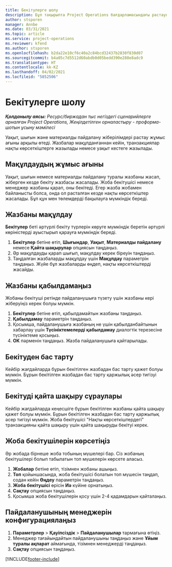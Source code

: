 ```yaml
---
title: Бекітулерге шолу
description: Бұл тақырыпта Project Operations бағдарламасындағы растаулармен жұмыс істеу туралы ақпарат берілген.
author: stsporen
manager: Annbe
ms.date: 03/31/2021
ms.topic: article
ms.service: project-operations
ms.reviewer: kfend
ms.author: stsporen
ms.openlocfilehash: b2da22e10cf6c40a2c84bcd32437b2830f830d07
ms.sourcegitcommit: b4a05c7d5512d60abdb0d05bedd390e288e8adc9
ms.translationtype: HT
ms.contentlocale: kk-KZ
ms.lasthandoff: 04/02/2021
ms.locfileid: "5852506"
---
```

# <a name="approvals-overview"></a>Бекітулерге шолу

_**Қолданылу аясы:** Ресурс/биржадан тыс негіздегі сценарийлерге арналған Project Operations, Жеңілдетілген орналастыру - проформа-шотын ұсыну мәмілесі_

Уақыт, шығын және материалды пайдалану жіберілімдері растау жұмыс ағыны арқылы өтеді. Жазбалар мақұлданғаннан кейін, транзакциялар нақты көрсеткіштерге жазылады немесе уақыт кестеге жазылады.

## <a name="approvals-workflow"></a>Мақұлдаудың жұмыс ағыны
Уақыт, шығын немесе материалды пайдалану туралы жазбаны жасап, жіберген кезде бекіту жазбасы жасалады. Жоба бекітушісі немесе менеджер жазбаны қарап, оны бекітеді. Егер жазба жобамен байланысты болса, онда ол расталған кезде нақты көрсеткіштер жасалады. Бұл құн мен төлемдерді бақылауға мүмкіндік береді.

## <a name="approve-an-entry"></a>Жазбаны мақұлдау
**Бекітулер** беті әртүрлі бекіту түрлерін көруге мүмкіндік беретін әртүрлі көріністерді ауыстырып қарауға мүмкіндік береді.
  
1. **Бекітулер** бетіне өтіп, **Шығындар**, **Уақыт**, **Материалды пайдалану** немесе **Қайта шақырулар** опциясын таңдаңыз.
2. Әр мақұлдауды қарап шығып, мақұлдау керек біреуін таңдаңыз.
3. Таңдалған жазбаларды мақұлдау үшін **Мақұлдау** параметрін таңдаңыз.
Жүйе бұл жазбаларды өңдеп, нақты көрсеткіштерді жасайды.

## <a name="reject-an-entry"></a>Жазбаны қабылдамаңыз
Жобаны бекітуші ретінде пайдаланушыға түзету үшін жазбаны кері жіберуіңіз керек болуы мүмкін.
  
1. **Бекітулер** бетіне өтіп, қабылдамайтын жазбаны таңдаңыз. 
2. **Қабылдамау** параметрін таңдаңыз.
3. Қосымша, пайдаланушыға жазбаның не үшін қабылданбайтынын хабарлау үшін **Түсініктемелерді қабылдамау** диалогтік терезесіне түсініктеме қосыңыз.
4. **OK** пәрменін таңдаңыз. Жазба пайдаланушыға қайтарылады.
  
## <a name="cancel-approval"></a>Бекітуден бас тарту
Кейбір жағдайларда бұрын бекітілген жазбадан бас тарту қажет болуы мүмкін. Бұрын бекітілген жазбадан бас тарту қаржылық әсер тигізуі мүмкін. 

## <a name="approving-recall-requests"></a>Бекітуді қайта шақыру сұраулары
Кейбір жағдайларда кеңесшіге бұрын бекітілген жазбаны қайта шақыру қажет болуы мүмкін. Бұрын бекітілген жазбадан бас тарту қаржылық әсер тигізуі мүмкін. Жоба бекітушісі "Нақты көрсеткіштердегі" транзакцияны қайта шақыру үшін қайта шақыруды бекітуі керек.

## <a name="specify-project-approvers"></a>Жоба бекітушілерін көрсетіңіз
Әр жобада бірнеше жоба тобының мүшелері бар. Сіз жобаның бекітушілері болып табылатын топ мүшелерін көрсете аласыз.

1. **Жобалар** бетіне өтіп, тізімнен жобаны ашыңыз.
2. **Топ** қойыншасында, жоба бекітушісі болатын топ мүшесін таңдап, содан кейін **Өңдеу** параметрін таңдаңыз.
3. **Жоба бекітушісі** өрісін **Иә** күйіне орнатыңыз.
4. **Сақтау** опциясын таңдаңыз.
5. Қосымша жоба бекітушілерін қосу үшін 2-4 қадамдарын қайталаңыз.

## <a name="configure-the-users-manager"></a>Пайдаланушының менеджерін конфигурациялаңыз

1. **Параметрлер** > **Қауіпсіздік** > **Пайдаланушылар** тармағына өтіңіз.
2. Менеджер тағайындайтын пайдаланушыны таңдаңыз және **Ұйым туралы ақпарат** аймағында, тізімнен менеджерді таңдаңыз. 
3. **Сақтау** опциясын таңдаңыз.




[!INCLUDE[footer-include](../includes/footer-banner.md)]
